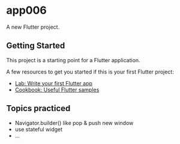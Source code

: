 # app006

A new Flutter project.

## Getting Started

This project is a starting point for a Flutter application.

A few resources to get you started if this is your first Flutter project:

- [Lab: Write your first Flutter app](https://docs.flutter.dev/get-started/codelab)
- [Cookbook: Useful Flutter samples](https://docs.flutter.dev/cookbook)

<h2>Topics practiced</h2>
<ul>
    <li>Navigator.builder() like pop & push new window</li>
    <li>use stateful widget</li>
    <li>...</li>
</ul>

